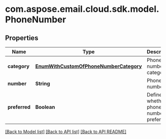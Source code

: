 
# com.aspose.email.cloud.sdk.model.PhoneNumber

## Properties
Name | Type | Description | Notes
------------ | ------------- | ------------- | -------------
**category** | [**EnumWithCustomOfPhoneNumberCategory**](EnumWithCustomOfPhoneNumberCategory.md) | Phone number category.              |  [optional]
**number** | **String** | Phone number.              |  [optional]
**preferred** | **Boolean** | Defines whether phone number is preferred.              | 


    
    


    
    


    
    


[[Back to Model list]](README.md#documentation-for-models) [[Back to API list]](README.md#documentation-for-api-endpoints) [[Back to API README]](README.md)

